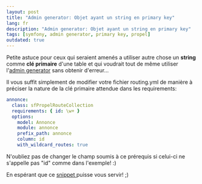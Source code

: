 ```yaml
---
layout: post
title: "Admin generator: Objet ayant un string en primary key"
lang: fr
description: "Admin generator: Objet ayant un string en primary key"
tags: [symfony, admin generator, primary key, propel]
outdated: true
---
```


Petite astuce pour ceux qui seraient amenés a utiliser autre chose un **string** comme **clé primaire** d'une table et qui voudrait tout de même utiliser l'<a title="admin generator" href="http://www.odolbeau.fr/tag/admin-generator">admin generator</a> sans obtenir d'erreur...

Il vous suffit simplement de modifier votre fichier routing.yml de manière à préciser la nature de la clé primaire attendue dans les requirements:

```yaml
annonce:
  class: sfPropelRouteCollection
  requirements: { id: \w+ }
  options:
    model: Annonce
    module: annonce
    prefix_path: annonce
    column: id
    with_wildcard_routes: true
```

N'oubliez pas de changer le champ soumis à ce prérequis si celui-ci ne s'appelle pas "id" comme dans l'exemple! :)

En espérant que ce <a href="http://www.odolbeau.fr/tag/snippet" title="snippet" >snippet </a>puisse vous servir! ;)
